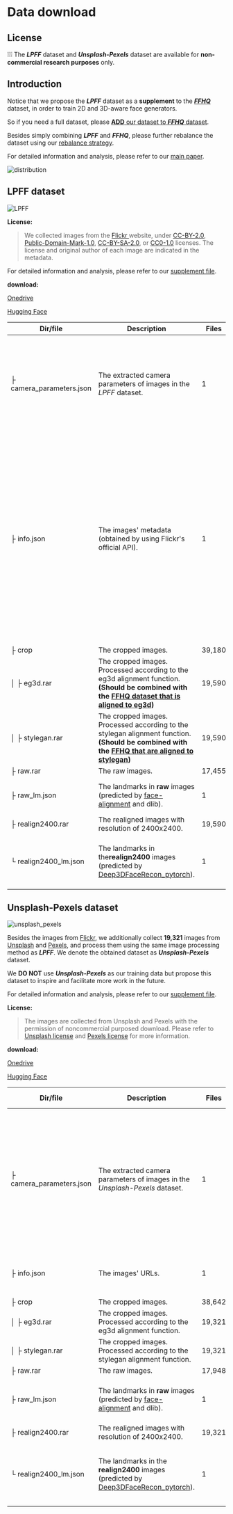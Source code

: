 # Data download

## License

:grey_exclamation::grey_exclamation::grey_exclamation: The ***LPFF*** dataset and ***Unsplash-Pexels*** dataset are available for **non-commercial research purposes** only.

## Introduction

Notice that we propose the ***LPFF*** dataset as a **supplement** to the ***[FFHQ](https://github.com/NVlabs/ffhq-dataset)*** dataset, in order to train 2D and 3D-aware face generators. 

So if you need a full dataset, please [**ADD** our dataset to ***FFHQ*** dataset](https://github.com/oneThousand1000/LPFF-dataset/tree/main/data_processing#step-2-eg3d-and-stylegan-datasets).

Besides simply combining ***LPFF*** and ***FFHQ***, please further rebalance the dataset using our [rebalance strategy](https://github.com/oneThousand1000/LPFF-dataset/tree/main/data_processing#step-3-data-distribution-analysis-and-dataset-rebalance).

For detailed information and analysis, please refer to our [main paper](https://arxiv.org/abs/2303.14407). 

![distribution](./images/distribution.jpg)

## LPFF dataset

![LPFF](./images/LPFF.png)



**License:** 

> We collected images from the [Flickr ](https://www.flickr.com)website, under [CC-BY-2.0](https://creativecommons.org/licenses/by/2.0/), [Public-Domain-Mark-1.0](https://creativecommons.org/publicdomain/mark/1.0/), [CC-BY-SA-2.0](https://creativecommons.org/licenses/by-sa/2.0/), or [CC0-1.0](https://creativecommons.org/publicdomain/zero/1.0/) licenses.  The license and original author of each image are indicated in the metadata.

For detailed information and analysis, please refer to our [supplement file](). 



**download:**  

[Onedrive](https://zjueducn-my.sharepoint.com/:f:/g/personal/onethousand_zju_edu_cn/EipRJ01HXsdAihMjwXSqHS0BpGlyqrrWLapNIWGmE9x-ig?e=nNR0RS)  

[Hugging Face](https://huggingface.co/datasets/onethousand/LPFF/tree/main/LPFF-dataset)

| Dir/file                 | Description                                                  | Files  | Example (e.g., image id = `100004356@N06_21795165006_01`)    |
| ------------------------ | ------------------------------------------------------------ | ------ | ------------------------------------------------------------ |
| ├ camera_parameters.json | The extracted camera parameters of images in the *LPFF* dataset. | 1      | {<br/>   "100004356@N06_21795165006_01": <br />[  0.8436030745506287,  -0.05643552541732788,  0.5339932441711426,  -1.3756788969039917,  0.1792474240064621,  -0.907820999622345,  -0.3791190981864929,  0.9812977910041809,  0.5061661005020142,  0.41554296016693115,  -0.7557247281074524,  2.105839967727661,  0.0,  0.0,  0.0,  1.0,  4.2647,  0.0,  0.5,  0.0,  4.2647,  0.5,  0.0,  0.0,  1.0 ], <br/>    .......<br/>} |
| ├ info.json              | The images' metadata (obtained by using Flickr's official API). | 1      | {<br/>"100004356@N06_21795165006_01": {<br/>  "raw_image_name": "100004356@N06_21795165006",<br/>  "image_info": {<br/>   "photo_id": "21795165006",<br/>   "user_id": "100004356@N06",<br/>   "photo_url": "https://www.flickr.com/photos/100004356@N06/21795165006/",<br/>   "server": "5727",<br/>   "secret": "809c964c3a",<br/>   "originalsecret": "4840597377",<br/>   "originalformat": "jpg",<br/>   "low_resolution_download_url": "https://live.staticflickr.com/5727/21795165006_809c964c3a_z_d.jpg",<br/>   "high_resolution_download_url": "https://live.staticflickr.com/5727/21795165006_4840597377_o_d.jpg",<br/>   "license": {<br/>    "name": "Attribution License",<br/>    "url": "https://creativecommons.org/licenses/by/2.0/"<br/>   },<br/>   "username": "cbcmemberphotos2477"<br/>  }<br/> },<br/>    ....<br/>} |
| ├ crop                   | The cropped images.                                          | 39,180 |                                                              |
| │ ├ eg3d.rar             | The cropped images. Processed according to the eg3d alignment function. **(Should be combined with the [FFHQ dataset that is aligned to eg3d](https://github.com/NVlabs/eg3d#preparing-datasets))** | 19,590 | ![100004356@N06_21795165006_01_eg3d](./images/100004356@N06_21795165006_01_eg3d.png) |
| │ ├ stylegan.rar         | The cropped images. Processed according to the stylegan alignment function. **(Should be combined with the [FFHQ that are aligned to stylegan](https://github.com/NVlabs/ffhq-dataset))** | 19,590 | ![100004356@N06_21795165006_01_stylegan](./images/100004356@N06_21795165006_01_stylegan.png) |
| ├ raw.rar                | The raw images.                                              | 17,455 | ![100004356@N06_21795165006_raw](./images/100004356@N06_21795165006_raw.png) |
| ├ raw_lm.json            | The landmarks in **raw** images (predicted by [face-alignment](https://github.com/1adrianb/face-alignment) and dlib). | 1      | {<br />"100004356@N06_21795165006_01": [[940, 311], ....., [1026, 374]], <br /> ....<br/>} |
| ├ realign2400.rar        | The realigned images with resolution of 2400x2400.           | 19,590 | ![100004356@N06_21795165006_01_realign2400](./images/100004356@N06_21795165006_01_realign2400.png) |
| └ realign2400_lm.json    | The landmarks in the**realign2400** images (predicted by [Deep3DFaceRecon_pytorch](https://github.com/sicxu/Deep3DFaceRecon_pytorch)). | 1      | {<br />100004356@N06_21795165006_01": [[649.2045419386684, 1046.78209501742], ... [1168.8776091902992, 1566.5724901184285]], <br /> ....<br/>} |





## Unsplash-Pexels dataset

![unsplash_pexels](./images/unsplash_pexels.png)

Besides the images from [Flickr](https://www.flickr.com), we additionally collect **19,321** images from [Unsplash](https://unsplash.com) and [Pexels](https://www.pexels.com), and process them using the same image processing method as ***LPFF***. We denote the obtained dataset  as ***Unsplash-Pexels*** dataset.

We **DO NOT** use ***Unsplash-Pexels*** as our training data but propose this dataset to inspire and facilitate more work in the future. 

For detailed information and analysis, please refer to our [supplement file](). 

**License:** 

> The images are collected from Unsplash and Pexels with the permission of noncommercial purposed download. Please refer to [Unsplash license](https://unsplash.com/license) and [Pexels license](https://www.pexels.com/zh-cn/license/) for more information.



**download:** 

[Onedrive](https://zjueducn-my.sharepoint.com/:f:/g/personal/onethousand_zju_edu_cn/ErWuktR6pNZIj5R82pH2FpAB5pW06HtTGrCfXCi-2sY1WA?e=Iox78t)

[Hugging Face](https://huggingface.co/datasets/onethousand/LPFF/tree/main/Unsplash-Pexels-dataset)

| Dir/file                 | Description                                                  | Files  | Example  (e.g., image id = `guess-attic-girl-woman-pretty_01`) |
| ------------------------ | ------------------------------------------------------------ | ------ | ------------------------------------------------------------ |
| ├ camera_parameters.json | The extracted camera parameters of images in the *Unsplash-Pexels* dataset. | 1      | {<br/>   "guess-attic-girl-woman-pretty_01": [   0.7822178602218628,   -0.24413354694843292,   0.5731788873672485,   -1.4835724830627441,   -0.1928202509880066,   -0.9697182774543762,   -0.14988917112350464,   0.3528100848197937,   0.5924149751663208,   0.006725475192070007,   -0.805604875087738,   2.2281243801116943,   0.0,   0.0,   0.0,   1.0,   4.2647,   0.0,   0.5,   0.0,   4.2647,   0.5,   0.0,   0.0,   1.0 ],    <br />.......<br/>} |
| ├ info.json              | The images' URLs.                                            | 1      | {<br/>	"guess-attic-girl-woman-pretty_01": "https://images.pexels.com/photos/34525/guess-attic-girl-woman-pretty.jpg",<br/>    ....<br/>} |
| ├ crop                   | The cropped images.                                          | 38,642 |                                                              |
| │ ├ eg3d.rar             | The cropped images. Processed according to the eg3d alignment function. | 19,321 | ![guess-attic-girl-woman-pretty_01_eg3d](./images/guess-attic-girl-woman-pretty_01_eg3d.png) |
| │ ├ stylegan.rar         | The cropped images. Processed according to the stylegan alignment function. | 19,321 | ![guess-attic-girl-woman-pretty_01_stylegan](./images/guess-attic-girl-woman-pretty_01_stylegan.png) |
| ├ raw.rar                | The raw images.                                              | 17,948 | ![guess-attic-girl-woman-pretty_raw](./images/guess-attic-girl-woman-pretty_raw.jpg) |
| ├ raw_lm.json            | The landmarks in **raw** images (predicted by [face-alignment](https://github.com/1adrianb/face-alignment) and dlib). | 1      | {<br />"guess-attic-girl-woman-pretty_01": [[1050, 1247], ....., [1706, 1297]], <br /> ....<br/>} |
| ├ realign2400.rar        | The realigned images with resolution of 2400x2400.           | 19,321 | ![guess-attic-girl-woman-pretty_01_realign2400](./images/guess-attic-girl-woman-pretty_01_realign2400.png) |
| └ realign2400_lm.json    | The landmarks in the **realign2400** images (predicted by [Deep3DFaceRecon_pytorch](https://github.com/sicxu/Deep3DFaceRecon_pytorch)). | 1      | {<br />"guess-attic-girl-woman-pretty_01": [[614.9565077737698, 1253.4279491778047], ... [1281.4964235236844, 1485.315768539409]], <br /> ....<br/>} |

